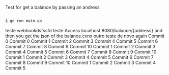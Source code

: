 Test for get a balance by passing an andress

```sh

$ go run main.go

```
teste webhookdsfssfd teste
Access localhost:8080/balance/{address} and then you get the json of the balance.cxnx outro teste de novo again
Commit 0
Commit 0
Commit 1
Commit 2
Commit 3
Commit 4
Commit 5
Commit 6
Commit 7
Commit 8
Commit 9
Commit 10
Commit 1
Commit 2
Commit 3
Commit 4
Commit 5
Commit 6
Commit 7
Commit 8
Commit 9
Commit 10
Commit 1
Commit 2
Commit 3
Commit 4
Commit 5
Commit 6
Commit 7
Commit 8
Commit 9
Commit 10
Commit 1
Commit 2
Commit 3
Commit 4
Commit 5